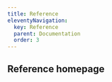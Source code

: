 ```yaml
---
title: Reference
eleventyNavigation:
  key: Reference
  parent: Documentation
  order: 3
---
```


## Reference homepage